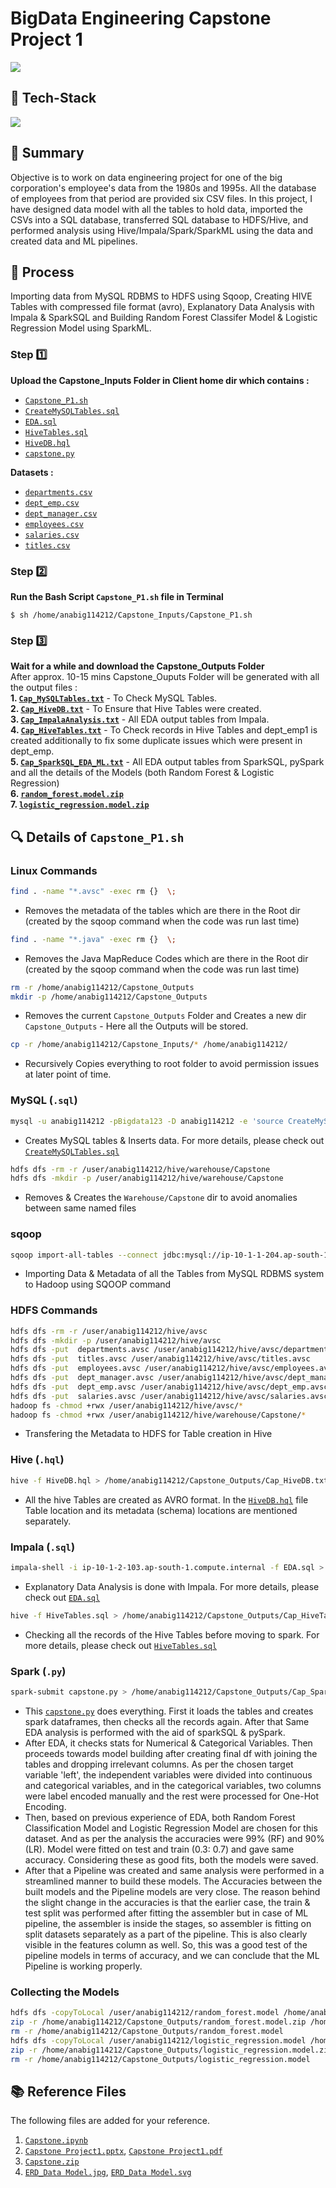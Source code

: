 # **BigData Engineering Capstone Project 1**

![](https://img.shields.io/badge/%F0%9F%94%96-Employee%20Attrition%20Analysis%20--%20Human%20Resouce%20Domain-blueviolet)

## 🤖 Tech-Stack

![](https://github.com/Subham2S/BigData-Engineering-Capstone-Project-1/blob/main/Tech-Stack.jpg)

## 📜 Summary

Objective is to work on data engineering project for one of the big corporation's employee's data from the 1980s and 1995s. All the database of employees from that period are provided six CSV files. In this project, I have designed data model with all the tables to hold data, imported the CSVs into a SQL database, transferred SQL database to HDFS/Hive, and performed analysis using Hive/Impala/Spark/SparkML using the data and created data and ML pipelines.

## 🔢 Process

Importing data from MySQL RDBMS to HDFS using Sqoop, Creating HIVE Tables with compressed file format (avro), Explanatory Data Analysis with Impala & SparkSQL and Building Random Forest Classifer Model & Logistic Regression Model using SparkML.

### **Step** 1️⃣

**Upload the Capstone_Inputs Folder in Client home dir which contains :**

- [`Capstone_P1.sh`](https://github.com/Subham2S/BigData-Engineering-Capstone-Project-1/blob/main/Capstone_Inputs/Capstone_P1.sh)
- [`CreateMySQLTables.sql`](https://github.com/Subham2S/BigData-Engineering-Capstone-Project-1/blob/main/Capstone_Inputs/CreateMySQLTables.sql)
- [`EDA.sql`](https://github.com/Subham2S/BigData-Engineering-Capstone-Project-1/blob/main/Capstone_Inputs/EDA.sql)
- [`HiveTables.sql`](https://github.com/Subham2S/BigData-Engineering-Capstone-Project-1/blob/main/Capstone_Inputs/HiveTables.sql)
- [`HiveDB.hql`](https://github.com/Subham2S/BigData-Engineering-Capstone-Project-1/blob/main/Capstone_Inputs/HiveDB.hql)
- [`capstone.py`](https://github.com/Subham2S/BigData-Engineering-Capstone-Project-1/blob/main/Capstone_Inputs/capstone.py)

**Datasets :**

- [`departments.csv`](https://github.com/Subham2S/BigData-Engineering-Capstone-Project-1/blob/main/Capstone_Inputs/departments.csv)
- [`dept_emp.csv`](https://github.com/Subham2S/BigData-Engineering-Capstone-Project-1/blob/main/Capstone_Inputs/dept_emp.csv)
- [`dept_manager.csv`](https://github.com/Subham2S/BigData-Engineering-Capstone-Project-1/blob/main/Capstone_Inputs/dept_manager.csv)
- [`employees.csv`](https://github.com/Subham2S/BigData-Engineering-Capstone-Project-1/blob/main/Capstone_Inputs/employees.csv)
- [`salaries.csv`](https://github.com/Subham2S/BigData-Engineering-Capstone-Project-1/blob/main/Capstone_Inputs/salaries.csv)
- [`titles.csv`](https://github.com/Subham2S/BigData-Engineering-Capstone-Project-1/blob/main/Capstone_Inputs/titles.csv)

### **Step** 2️⃣

**Run the Bash Script `Capstone_P1.sh` file in Terminal**

```console
$ sh /home/anabig114212/Capstone_Inputs/Capstone_P1.sh
```

### **Step** 3️⃣

**Wait for a while and download the Capstone_Outputs Folder** <br>
After approx. 10-15 mins Capstone_Ouputs Folder will be generated with all the output files : <br>
**1. [`Cap_MySQLTables.txt`](https://github.com/Subham2S/BigData-Engineering-Capstone-Project-1/blob/main/Capstone_Outputs/Cap_MySQLTables.txt)** - To Check MySQL Tables. <br>
**2. [`Cap_HiveDB.txt`](https://github.com/Subham2S/BigData-Engineering-Capstone-Project-1/blob/main/Capstone_Outputs/Cap_HiveDB.txt)** - To Ensure that Hive Tables were created. <br>
**3. [`Cap_ImpalaAnalysis.txt`](https://github.com/Subham2S/BigData-Engineering-Capstone-Project-1/blob/main/Capstone_Outputs/Cap_ImpalaAnalysis.txt)** - All EDA output tables from Impala. <br>
**4. [`Cap_HiveTables.txt`](https://github.com/Subham2S/BigData-Engineering-Capstone-Project-1/blob/main/Capstone_Outputs/Cap_HiveTables.txt)** - To Check records in Hive Tables and dept_emp1 is created additionally to fix some duplicate issues which were present in dept_emp. <br>
**5. [`Cap_SparkSQL_EDA_ML.txt`](https://github.com/Subham2S/BigData-Engineering-Capstone-Project-1/blob/main/Capstone_Outputs/Cap_SparkSQL_EDA_ML.txt)** - All EDA output tables from SparkSQL, pySpark and all the details of the Models (both Random Forest & Logistic Regression) <br>
**6. [`random_forest.model.zip`](https://github.com/Subham2S/BigData-Engineering-Capstone-Project-1/blob/main/Capstone_Outputs/random_forest.model.zip)** <br>
**7. [`logistic_regression.model.zip`](https://github.com/Subham2S/BigData-Engineering-Capstone-Project-1/blob/main/Capstone_Outputs/logistic_regression.model.zip)** <br>

## 🔍 Details of `Capstone_P1.sh`

### Linux Commands

```bash
find . -name "*.avsc" -exec rm {}  \;
```

- Removes the metadata of the tables which are there in the Root dir (created by the sqoop command when the code was run last time)

```bash
find . -name "*.java" -exec rm {}  \;
```

- Removes the Java MapReduce Codes which are there in the Root dir (created by the sqoop command when the code was run last time)

```bash
rm -r /home/anabig114212/Capstone_Outputs
mkdir -p /home/anabig114212/Capstone_Outputs
```

- Removes the current `Capstone_Outputs` Folder and Creates a new dir `Capstone_Outputs` - Here all the Outputs will be stored.

```bash
cp -r /home/anabig114212/Capstone_Inputs/* /home/anabig114212/
```

- Recursively Copies everything to root folder to avoid permission issues at later point of time.

### MySQL (`.sql`)

```bash
mysql -u anabig114212 -pBigdata123 -D anabig114212 -e 'source CreateMySQLTables.sql' > /home/anabig114212/Capstone_Outputs/Cap_MySQLTables.txt
```

- Creates MySQL tables & Inserts data. For more details, please check out [`CreateMySQLTables.sql`](https://github.com/Subham2S/BigData-Engineering-Capstone-Project-1/blob/main/Capstone_Inputs/CreateMySQLTables.sql)

```bash
hdfs dfs -rm -r /user/anabig114212/hive/warehouse/Capstone
hdfs dfs -mkdir -p /user/anabig114212/hive/warehouse/Capstone
```

- Removes & Creates the `Warehouse/Capstone` dir to avoid anomalies between same named files

### sqoop

```bash
sqoop import-all-tables --connect jdbc:mysql://ip-10-1-1-204.ap-south-1.compute.internal:3306/anabig114212 --username anabig114212 --password Bigdata123 --compression-codec=snappy --as-avrodatafile --warehouse-dir=/user/anabig114212/hive/warehouse/Capstone --m 1 --driver com.mysql.jdbc.Driver
```

- Importing Data & Metadata of all the Tables from MySQL RDBMS system to Hadoop using SQOOP command

### HDFS Commands

```bash
hdfs dfs -rm -r /user/anabig114212/hive/avsc
hdfs dfs -mkdir -p /user/anabig114212/hive/avsc
hdfs dfs -put  departments.avsc /user/anabig114212/hive/avsc/departments.avsc
hdfs dfs -put  titles.avsc /user/anabig114212/hive/avsc/titles.avsc
hdfs dfs -put  employees.avsc /user/anabig114212/hive/avsc/employees.avsc
hdfs dfs -put  dept_manager.avsc /user/anabig114212/hive/avsc/dept_manager.avsc
hdfs dfs -put  dept_emp.avsc /user/anabig114212/hive/avsc/dept_emp.avsc
hdfs dfs -put  salaries.avsc /user/anabig114212/hive/avsc/salaries.avsc
hadoop fs -chmod +rwx /user/anabig114212/hive/avsc/*
hadoop fs -chmod +rwx /user/anabig114212/hive/warehouse/Capstone/*
```

- Transfering the Metadata to HDFS for Table creation in Hive

### Hive (`.hql`)

```bash
hive -f HiveDB.hql > /home/anabig114212/Capstone_Outputs/Cap_HiveDB.txt
```

- All the hive Tables are created as AVRO format. In the [`HiveDB.hql`](https://github.com/Subham2S/BigData-Engineering-Capstone-Project-1/blob/main/Capstone_Inputs/HiveDB.hql) file Table location and its metadata (schema) locations are mentioned separately.

### Impala (`.sql`)

```bash
impala-shell -i ip-10-1-2-103.ap-south-1.compute.internal -f EDA.sql > /home/anabig114212/Capstone_Outputs/Cap_ImpalaAnalysis.txt
```

- Explanatory Data Analysis is done with Impala. For more details, please check out [`EDA.sql`](https://github.com/Subham2S/BigData-Engineering-Capstone-Project-1/blob/main/Capstone_Inputs/EDA.sql)

```bash
hive -f HiveTables.sql > /home/anabig114212/Capstone_Outputs/Cap_HiveTables.txt
```

- Checking all the records of the Hive Tables before moving to spark. For more details, please check out [`HiveTables.sql`](https://github.com/Subham2S/BigData-Engineering-Capstone-Project-1/blob/main/Capstone_Inputs/HiveTables.sql)

### Spark (`.py`)

```bash
spark-submit capstone.py > /home/anabig114212/Capstone_Outputs/Cap_SparkSQL_EDA_ML.txt
```

- This [`capstone.py`](https://github.com/Subham2S/BigData-Engineering-Capstone-Project-1/blob/main/Capstone_Inputs/capstone.py) does everything. First it loads the tables and creates spark dataframes, then checks all the records again. After that Same EDA analysis is performed with the aid of sparkSQL & pySpark.
- After EDA, it checks stats for Numerical & Categorical Variables. Then proceeds towards model building after creating final df with joining the tables and dropping irrelevant columns. As per the chosen target variable 'left', the independent variables were divided into continuous and categorical variables, and in the categorical variables, two columns were label encoded manually and the rest were processed for One-Hot Encoding.
- Then, based on previous experience of EDA, both Random Forest Classification Model and Logistic Regression Model are chosen for this dataset. And as per the analysis the accuracies were 99% (RF) and 90% (LR). Model were fitted on test and train (0.3: 0.7) and gave same accuracy. Considering these as good fits, both the models were saved.
- After that a Pipeline was created and same analysis were performed in a streamlined manner to build these models. The Accuracies between the built models and the Pipeline models are very close. The reason behind the slight change in the accuracies is that the earlier case, the train & test split was performed after fitting the assembler but in case of ML pipeline, the assembler is inside the stages, so assembler is fitting on split datasets separately as a part of the pipeline. This is also clearly visible in the features column as well. So, this was a good test of the pipeline models in terms of accuracy, and we can conclude that the ML Pipeline is working properly.

### Collecting the Models

```bash
hdfs dfs -copyToLocal /user/anabig114212/random_forest.model /home/anabig114212/Capstone_Outputs/
zip -r /home/anabig114212/Capstone_Outputs/random_forest.model.zip /home/anabig114212/Capstone_Outputs/random_forest.model
rm -r /home/anabig114212/Capstone_Outputs/random_forest.model
hdfs dfs -copyToLocal /user/anabig114212/logistic_regression.model /home/anabig114212/Capstone_Outputs/
zip -r /home/anabig114212/Capstone_Outputs/logistic_regression.model.zip /home/anabig114212/Capstone_Outputs/logistic_regression.model
rm -r /home/anabig114212/Capstone_Outputs/logistic_regression.model
```

## 📚 Reference Files

The following files are added for your reference.

1. [`Capstone.ipynb`](https://github.com/Subham2S/BigData-Engineering-Capstone-Project-1/blob/main/Capstone.ipynb)
2. [`Capstone Project1.pptx`](https://github.com/Subham2S/BigData-Engineering-Capstone-Project-1/blob/main/Capstone%20Project1.pptx), [`Capstone Project1.pdf`](https://github.com/Subham2S/BigData-Engineering-Capstone-Project-1/blob/main/Capstone%20Project1.pdf)
3. [`Capstone.zip`](https://github.com/Subham2S/BigData-Engineering-Capstone-Project-1/blob/main/Capstone.zip)
4. [`ERD_Data Model.jpg`](https://github.com/Subham2S/BigData-Engineering-Capstone-Project-1/blob/main/ERD_Data%20Model.jpg), [`ERD_Data Model.svg`](https://github.com/Subham2S/BigData-Engineering-Capstone-Project-1/blob/main/ERD_Data%20Model.svg)
